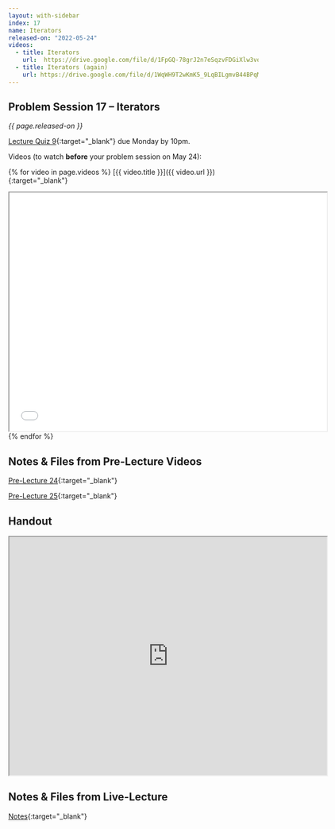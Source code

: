 ```yaml
---
layout: with-sidebar
index: 17
name: Iterators
released-on: "2022-05-24"
videos:
  - title: Iterators
    url:  https://drive.google.com/file/d/1FpGQ-78grJ2n7eSqzvFDGiXlw3vqIMTk
  - title: Iterators (again)
    url: https://drive.google.com/file/d/1WqWH9T2wKmK5_9LqBILgmvB44BPqMJ5p
---
```


## Problem Session 17 – Iterators

_{{ page.released-on }}_  

[Lecture Quiz 9](https://www.gradescope.com/courses/381276/assignments/2016193/){:target="_blank"} due Monday by 10pm.

Videos (to watch **before** your problem session on May 24):

{% for video in page.videos %}
[{{ video.title }}]({{ video.url }}){:target="_blank"}

<iframe src="{{ video.url }}/preview" width="640" height="480" allow="autoplay"></iframe>
{% endfor %}

## Notes & Files from Pre-Lecture Videos

[Pre-Lecture 24](https://github.com/ucsd-cse12-sp22/ucsd-cse12-sp22.github.io/tree/main/_pre-lectures/lecture-24){:target="_blank"}

[Pre-Lecture 25](https://github.com/ucsd-cse12-sp22/ucsd-cse12-sp22.github.io/tree/main/_pre-lectures/lecture-25){:target="_blank"}

## Handout

<iframe src="https://drive.google.com/file/d/17BleZoubdpU1f1WITVvFzeQXgX3QV8fH/preview" width="640" height="480" allow="autoplay"></iframe>

## Notes & Files from Live-Lecture

[Notes](https://github.com/ucsd-cse12-sp22/ucsd-cse12-sp22.github.io/tree/main/_lectures/lecture-17){:target="_blank"}

